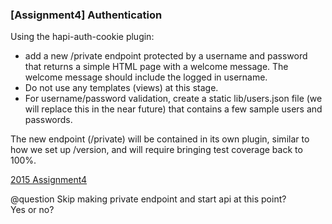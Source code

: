 ### [Assignment4] Authentication 

Using the hapi-auth-cookie plugin: 
* add a new /private endpoint protected by a username and password that returns a 
  simple HTML page with a welcome message.  The welcome message should include the logged in username. 
* Do not use any templates (views) at this stage. 
* For username/password validation, create a static lib/users.json file 
  (we will replace this in the near future) that contains a few sample users and passwords.

The new endpoint (/private) will be contained in its own plugin, similar to how we set up /version, 
and will require bringing test coverage back to 100%.

[2015 Assignment4](https://github.com/hapijs/university/issues/118)

@question Skip making private endpoint and start api at this point?  
Yes or no?
